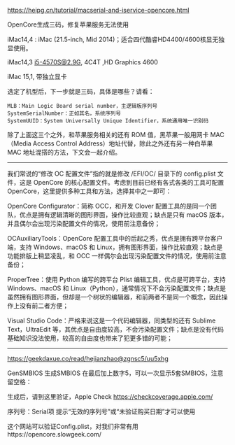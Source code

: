 https://heipg.cn/tutorial/macserial-and-iservice-opencore.html

OpenCore生成三码，修复苹果服务无法使用


iMac14,4 : iMac (21.5-inch, Mid 2014)；适合四代酷睿HD4400/4600核显无独显使用。

iMac14,3   i5-4570S@2.9G, 4C4T ,HD Graphics 4600

iMac 15,1,  带独立显卡


选定了机型后，下一步就是三码，具体是哪些？请看：

    MLB：Main Logic Board serial number，主逻辑板序列号
    SystemSerialNumber：正如其名，系统序列号
    SystemUUID：System Universally Unique Identifier，系统通用唯一识别码

除了上面这三个之外，和苹果服务相关的还有 ROM 值，黑苹果一般用网卡 MAC（Media Access Control Address）地址代替，除此之外还有另一种白苹果 MAC 地址混搭的方法，下文会一起介绍。

-----------------------------------------------------------------------


我们常说的“修改 OC 配置文件”指的就是修改 /EFI/OC/ 目录下的 config.plist 文件，这是 OpenCore 的核心配置文件。考虑到目前已经有各式各类的工具可配置 OpenCore，这里提供多种工具和方法，选择其中之一即可：

OpenCore Configurator：简称 OCC，和开发 Clover 配置工具的是同一个团队，优点是拥有逻辑清晰的图形界面，操作比较直观；缺点是只有 macOS 版本，并且偶尔会出现污染配置文件的情况，使用前注意备份；

OCAuxiliaryTools：OpenCore 配置工具中的后起之秀，优点是拥有跨平台客户端，支持 Windows、macOS 和 Linux，拥有图形界面，操作比较直观；缺点是功能排版上稍显凌乱，和 OCC 一样偶尔会出现污染配置文件的情况，使用前注意备份；

ProperTree：使用 Python 编写的跨平台 Plist 编辑工具，优点是可跨平台，支持 Windows、macOS 和 Linux（Python），通常情况下不会污染配置文件；缺点是虽然拥有图形界面，但却是一个树状的编辑器，和前两者不是同一个概念，因此操作上没有前二者方便；

Visual Studio Code：严格来说这是一个代码编辑器，同类型的还有 Sublime Text，UltraEdit 等，其优点是自由度较高，不会污染配置文件；缺点是没有代码基础知识没法使用，较高的自由度也带来了犯更多错的可能；

-----------------------------------------------------------------------

https://geekdaxue.co/read/hejianzhao@zgnsc5/uu5xhg

GenSMBIOS 生成SMBIOS
在最后加上数字5，可以一次显示5套SMBIOS，注意留空格：

生成后，请到这里验证，Apple Check https://checkcoverage.apple.com/

序列号：Serial项
提示“无效的序列号”或“未验证购买日期”才可以使用

这个网站可以验证Config.plist，对我们非常有用https://opencore.slowgeek.com/
